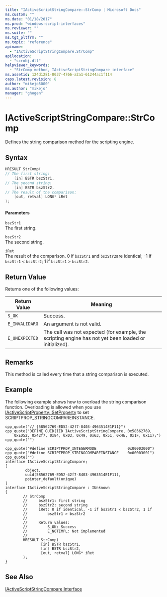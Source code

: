 ```yaml
---
title: "IActiveScriptStringCompare::StrComp | Microsoft Docs"
ms.custom: ""
ms.date: "01/18/2017"
ms.prod: "windows-script-interfaces"
ms.reviewer: ""
ms.suite: ""
ms.tgt_pltfrm: ""
ms.topic: "reference"
apiname: 
  - "IActiveScriptStringCompare.StrComp"
apilocation: 
  - "scrobj.dll"
helpviewer_keywords: 
  - "StrComp method, IActiveScriptStringCompare interface"
ms.assetid: 124d1281-8037-4766-a2a1-61244ac1f114
caps.latest.revision: 8
author: "mikejo5000"
ms.author: "mikejo"
manager: "ghogen"
---
```

# IActiveScriptStringCompare::StrComp
Defines the string comparison method for the scripting engine.  
  
## Syntax  
  
```cpp
HRESULT StrComp(  
// The first string:  
    [in] BSTR bszStr1,    
// The second string:   
    [in] BSTR bszStr2,    
// The result of the comparison:  
    [out, retval] LONG* iRet   
);  
```  
  
#### Parameters  
 `bszStr1`  
 The first string.  
  
 `bszStr2`  
 The second string.  
  
 `iRet`  
 The result of the comparison. 0 if `bszStr1` and `bszStr2`are identical; -1 if `bszStr1` < `bszStr2`; 1 if `bszStr1` > `bszStr2`.  
  
## Return Value  
 Returns one of the following values:  
  
|Return Value|Meaning|  
|------------------|-------------|  
|`S_OK`|Success.|  
|`E_INVALIDARG`|An argument is not valid.|  
|`E_UNEXPECTED`|The call was not expected (for example, the scripting engine has not yet been loaded or initialized).|  
  
## Remarks  
 This method is called every time that a string comparison is executed.  
  
## Example  
 The following example shows how to overload the string comparison function. Overloading is allowed when you use [IActiveScriptProperty::SetProperty](../../winscript/reference/iactivescriptproperty-setproperty.md) to set SCRIPTPROP_STRINGCOMPAREINSTANCE.  
  
```cpp#  
cpp_quote("// {58562769-ED52-42f7-8403-4963514E1F11}")  
cpp_quote("DEFINE_GUID(IID_IActiveScriptStringCompare, 0x58562769,   
    0xED52, 0x42f7, 0x84, 0x03, 0x49, 0x63, 0x51, 0x4E, 0x1F, 0x11);")  
cpp_quote("")  
  
cpp_quote("#define SCRIPTPROP_INTEGERMODE              0x00003000")  
cpp_quote("#define SCRIPTPROP_STRINGCOMPAREINSTANCE    0x00003001")  
cpp_quote("")  
interface IActiveScriptStringCompare;  
[  
         object,  
         uuid(58562769-ED52-42f7-8403-4963514E1F11),  
         pointer_default(unique)  
]  
interface IActiveScriptStringCompare : IUnknown  
{  
        // StrComp  
        //     bszStr1: first string  
        //     bszStr2: second string  
        //     iRet: 0 if identical, -1 if bszStr1 < bszStr2, 1 if   
        //         bszStr1 > bszStr2  
        //            
        //     Return values:  
        //         S_OK: Success  
        //         E_NOTIMPL: Not implemented  
        //  
        HRESULT StrComp(  
                [in] BSTR bszStr1,  
                [in] BSTR bszStr2,  
                [out, retval] LONG* iRet  
        );  
}  
```  
  
## See Also  
 [IActiveScriptStringCompare Interface](../../winscript/reference/iactivescriptstringcompare-interface.md)